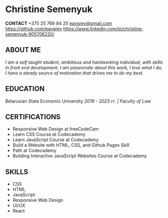 # **Christine Semenyuk**
**CONTACT**
+375 25 769 84 25
eavgrey@gmail.com
https://github.com/eavgrey
https://www.linkedin.com/in/christine-semenyuk-905706220/

## **ABOUT ME**
_I am a self taught student, ambitious and hardworking individual, with skills in front end development. I am passionate about this work, I love what I do, I have a steady source of motivation that drives me to do my best._

## **EDUCATION**
Belarusian State Economic University
_2019 - 2023 гг. | Faculty of Law_

## **CERTIFICATIONS**

- Responsive Web Design at freeCodeCam
- Learn CSS Course at Codecademy
- Learn JavaScript Course at Codecademy
- Build a Website with HTML, CSS, and Github Pages Skill
- Path at Codecademy
- Building Interactive JavaScript Websites Course at
  Codecademy

## **SKILLS**

- CSS
- HTML
- JavaScript
- Responsive Web Design
- UI/UX
- React
